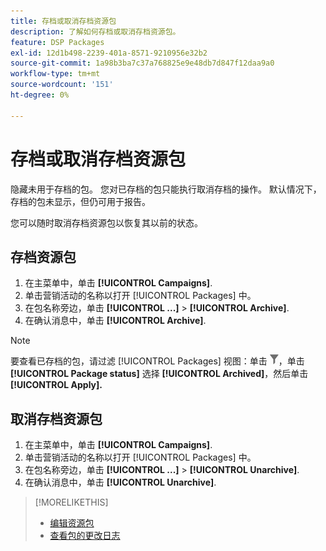 ```yaml
---
title: 存档或取消存档资源包
description: 了解如何存档或取消存档资源包。
feature: DSP Packages
exl-id: 12d1b498-2239-401a-8571-9210956e32b2
source-git-commit: 1a98b3ba7c37a768825e9e48db7d847f12daa9a0
workflow-type: tm+mt
source-wordcount: '151'
ht-degree: 0%

---
```


# 存档或取消存档资源包

隐藏未用于存档的包。 您对已存档的包只能执行取消存档的操作。 默认情况下，存档的包未显示，但仍可用于报告。

您可以随时取消存档资源包以恢复其以前的状态。

## 存档资源包

1. 在主菜单中，单击 **[!UICONTROL Campaigns]**.
1. 单击营销活动的名称以打开 [!UICONTROL Packages] 中。
1. 在包名称旁边，单击  **[!UICONTROL ...]** > **[!UICONTROL Archive]**.
1. 在确认消息中，单击 **[!UICONTROL Archive]**.

>[!NOTE]
>
>要查看已存档的包，请过滤 [!UICONTROL Packages] 视图：单击 ![“过滤器”按钮](/help/dsp/assets/filter.png)，单击 **[!UICONTROL Package status]** 选择 **[!UICONTROL Archived]**，然后单击 **[!UICONTROL Apply].**

## 取消存档资源包

1. 在主菜单中，单击 **[!UICONTROL Campaigns]**.
1. 单击营销活动的名称以打开 [!UICONTROL Packages] 中。
1. 在包名称旁边，单击  **[!UICONTROL ...]** > **[!UICONTROL Unarchive]**.
1. 在确认消息中，单击 **[!UICONTROL Unarchive]**.

>[!MORELIKETHIS]
>
>* [编辑资源包](package-edit.md)
>* [查看包的更改日志](package-change-log.md)

